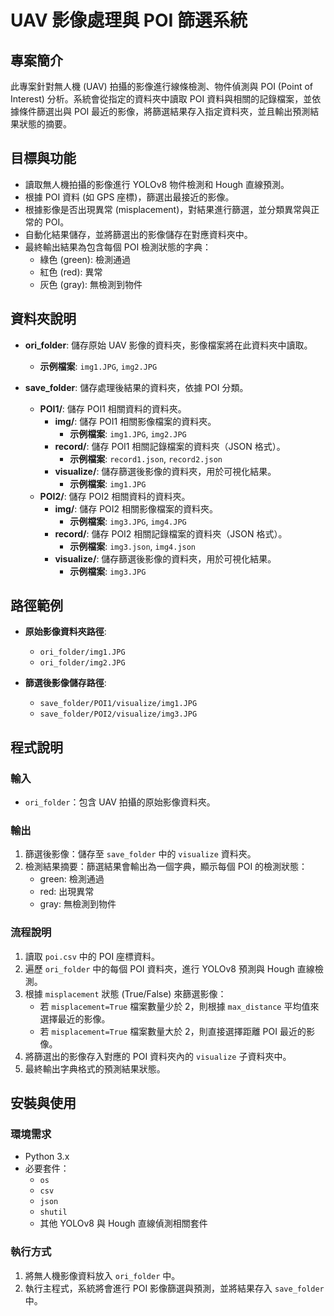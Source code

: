# UAV 影像處理與 POI 篩選系統

## 專案簡介

此專案針對無人機 (UAV) 拍攝的影像進行線條檢測、物件偵測與 POI (Point of Interest) 分析。系統會從指定的資料夾中讀取 POI 資料與相關的記錄檔案，並依據條件篩選出與 POI 最近的影像，將篩選結果存入指定資料夾，並且輸出預測結果狀態的摘要。

## 目標與功能

- 讀取無人機拍攝的影像進行 YOLOv8 物件檢測和 Hough 直線預測。
- 根據 POI 資料 (如 GPS 座標)，篩選出最接近的影像。
- 根據影像是否出現異常 (misplacement)，對結果進行篩選，並分類異常與正常的 POI。
- 自動化結果儲存，並將篩選出的影像儲存在對應資料夾中。
- 最終輸出結果為包含每個 POI 檢測狀態的字典：
  - 綠色 (green): 檢測通過
  - 紅色 (red): 異常
  - 灰色 (gray): 無檢測到物件


## 資料夾說明

- **ori_folder**: 儲存原始 UAV 影像的資料夾，影像檔案將在此資料夾中讀取。
  - **示例檔案**: `img1.JPG`, `img2.JPG`

- **save_folder**: 儲存處理後結果的資料夾，依據 POI 分類。
  - **POI1/**: 儲存 POI1 相關資料的資料夾。
    - **img/**: 儲存 POI1 相關影像檔案的資料夾。
      - **示例檔案**: `img1.JPG`, `img2.JPG`
    - **record/**: 儲存 POI1 相關記錄檔案的資料夾（JSON 格式）。
      - **示例檔案**: `record1.json`, `record2.json`
    - **visualize/**: 儲存篩選後影像的資料夾，用於可視化結果。
      - **示例檔案**: `img1.JPG`
  - **POI2/**: 儲存 POI2 相關資料的資料夾。
    - **img/**: 儲存 POI2 相關影像檔案的資料夾。
      - **示例檔案**: `img3.JPG`, `img4.JPG`
    - **record/**: 儲存 POI2 相關記錄檔案的資料夾（JSON 格式）。
      - **示例檔案**: `img3.json`, `img4.json`
    - **visualize/**: 儲存篩選後影像的資料夾，用於可視化結果。
      - **示例檔案**: `img3.JPG`

## 路徑範例

- **原始影像資料夾路徑**:
  - `ori_folder/img1.JPG`
  - `ori_folder/img2.JPG`

- **篩選後影像儲存路徑**:
  - `save_folder/POI1/visualize/img1.JPG`
  - `save_folder/POI2/visualize/img3.JPG`

## 程式說明

### 輸入

- `ori_folder`：包含 UAV 拍攝的原始影像資料夾。

### 輸出

1. 篩選後影像：儲存至 `save_folder` 中的 `visualize` 資料夾。
2. 檢測結果摘要：篩選結果會輸出為一個字典，顯示每個 POI 的檢測狀態：
   - green: 檢測通過
   - red: 出現異常
   - gray: 無檢測到物件

### 流程說明

1. 讀取 `poi.csv` 中的 POI 座標資料。
2. 遍歷 `ori_folder` 中的每個 POI 資料夾，進行 YOLOv8 預測與 Hough 直線檢測。
3. 根據 `misplacement` 狀態 (True/False) 來篩選影像：
   - 若 `misplacement=True` 檔案數量少於 2，則根據 `max_distance` 平均值來選擇最近的影像。
   - 若 `misplacement=True` 檔案數量大於 2，則直接選擇距離 POI 最近的影像。
4. 將篩選出的影像存入對應的 POI 資料夾內的 `visualize` 子資料夾中。
5. 最終輸出字典格式的預測結果狀態。

## 安裝與使用

### 環境需求

- Python 3.x
- 必要套件：
  - `os`
  - `csv`
  - `json`
  - `shutil`
  - 其他 YOLOv8 與 Hough 直線偵測相關套件

### 執行方式

1. 將無人機影像資料放入 `ori_folder` 中。
2. 執行主程式，系統將會進行 POI 影像篩選與預測，並將結果存入 `save_folder` 中。


